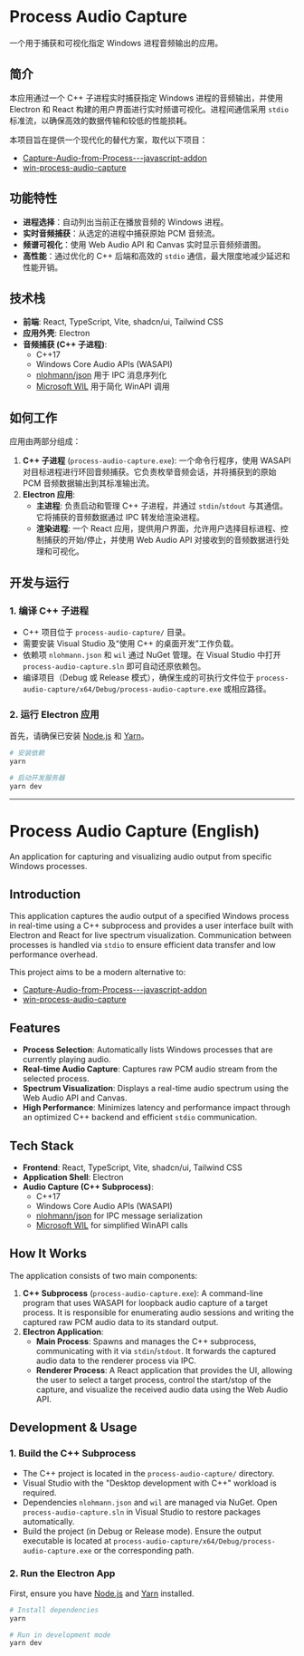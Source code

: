 # Process Audio Capture
一个用于捕获和可视化指定 Windows 进程音频输出的应用。

## 简介
本应用通过一个 C++ 子进程实时捕获指定 Windows 进程的音频输出，并使用 Electron 和 React 构建的用户界面进行实时频谱可视化。进程间通信采用 `stdio` 标准流，以确保高效的数据传输和较低的性能损耗。

本项目旨在提供一个现代化的替代方案，取代以下项目：
- [Capture-Audio-from-Process---javascript-addon](https://github.com/Need-an-AwP/Capture-Audio-from-Process---javascript-addon)
- [win-process-audio-capture](https://github.com/Need-an-AwP/win-process-audio-capture)

## 功能特性
- **进程选择**：自动列出当前正在播放音频的 Windows 进程。
- **实时音频捕获**：从选定的进程中捕获原始 PCM 音频流。
- **频谱可视化**：使用 Web Audio API 和 Canvas 实时显示音频频谱图。
- **高性能**：通过优化的 C++ 后端和高效的 `stdio` 通信，最大限度地减少延迟和性能开销。

## 技术栈
- **前端**: React, TypeScript, Vite, shadcn/ui, Tailwind CSS
- **应用外壳**: Electron
- **音频捕获 (C++ 子进程)**:
  - C++17
  - Windows Core Audio APIs (WASAPI)
  - [nlohmann/json](https://github.com/nlohmann/json) 用于 IPC 消息序列化
  - [Microsoft WIL](https://github.com/microsoft/wil) 用于简化 WinAPI 调用

## 如何工作
应用由两部分组成：
1.  **C++ 子进程** (`process-audio-capture.exe`): 一个命令行程序，使用 WASAPI 对目标进程进行环回音频捕获。它负责枚举音频会话，并将捕获到的原始 PCM 音频数据输出到其标准输出流。
2.  **Electron 应用**:
    - **主进程**: 负责启动和管理 C++ 子进程，并通过 `stdin`/`stdout` 与其通信。它将捕获的音频数据通过 IPC 转发给渲染进程。
    - **渲染进程**: 一个 React 应用，提供用户界面，允许用户选择目标进程、控制捕获的开始/停止，并使用 Web Audio API 对接收到的音频数据进行处理和可视化。

## 开发与运行

### 1. 编译 C++ 子进程
- C++ 项目位于 `process-audio-capture/` 目录。
- 需要安装 Visual Studio 及“使用 C++ 的桌面开发”工作负载。
- 依赖项 `nlohmann.json` 和 `wil` 通过 NuGet 管理。在 Visual Studio 中打开 `process-audio-capture.sln` 即可自动还原依赖包。
- 编译项目（Debug 或 Release 模式），确保生成的可执行文件位于 `process-audio-capture/x64/Debug/process-audio-capture.exe` 或相应路径。

### 2. 运行 Electron 应用
首先，请确保已安装 [Node.js](https://nodejs.org/) 和 [Yarn](https://yarnpkg.com/)。

```bash
# 安装依赖
yarn

# 启动开发服务器
yarn dev
```

---

# Process Audio Capture (English)
An application for capturing and visualizing audio output from specific Windows processes.

## Introduction
This application captures the audio output of a specified Windows process in real-time using a C++ subprocess and provides a user interface built with Electron and React for live spectrum visualization. Communication between processes is handled via `stdio` to ensure efficient data transfer and low performance overhead.

This project aims to be a modern alternative to:
- [Capture-Audio-from-Process---javascript-addon](https://github.com/Need-an-AwP/Capture-Audio-from-Process---javascript-addon)
- [win-process-audio-capture](https://github.com/Need-an-AwP/win-process-audio-capture)

## Features
- **Process Selection**: Automatically lists Windows processes that are currently playing audio.
- **Real-time Audio Capture**: Captures raw PCM audio stream from the selected process.
- **Spectrum Visualization**: Displays a real-time audio spectrum using the Web Audio API and Canvas.
- **High Performance**: Minimizes latency and performance impact through an optimized C++ backend and efficient `stdio` communication.

## Tech Stack
- **Frontend**: React, TypeScript, Vite, shadcn/ui, Tailwind CSS
- **Application Shell**: Electron
- **Audio Capture (C++ Subprocess)**:
  - C++17
  - Windows Core Audio APIs (WASAPI)
  - [nlohmann/json](https://github.com/nlohmann/json) for IPC message serialization
  - [Microsoft WIL](https://github.com/microsoft/wil) for simplified WinAPI calls

## How It Works
The application consists of two main components:
1.  **C++ Subprocess** (`process-audio-capture.exe`): A command-line program that uses WASAPI for loopback audio capture of a target process. It is responsible for enumerating audio sessions and writing the captured raw PCM audio data to its standard output.
2.  **Electron Application**:
    - **Main Process**: Spawns and manages the C++ subprocess, communicating with it via `stdin`/`stdout`. It forwards the captured audio data to the renderer process via IPC.
    - **Renderer Process**: A React application that provides the UI, allowing the user to select a target process, control the start/stop of the capture, and visualize the received audio data using the Web Audio API.

## Development & Usage

### 1. Build the C++ Subprocess
- The C++ project is located in the `process-audio-capture/` directory.
- Visual Studio with the "Desktop development with C++" workload is required.
- Dependencies `nlohmann.json` and `wil` are managed via NuGet. Open `process-audio-capture.sln` in Visual Studio to restore packages automatically.
- Build the project (in Debug or Release mode). Ensure the output executable is located at `process-audio-capture/x64/Debug/process-audio-capture.exe` or the corresponding path.

### 2. Run the Electron App
First, ensure you have [Node.js](https://nodejs.org/) and [Yarn](https://yarnpkg.com/) installed.

```bash
# Install dependencies
yarn

# Run in development mode
yarn dev
```